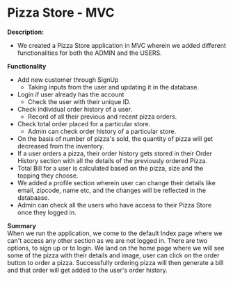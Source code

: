 # Pizza Store - MVC

**Description:** 
- We created a Pizza Store application in MVC wherein we added different functionalities for both the ADMIN and the USERS.

**Functionality**
- Add new customer through SignUp
  - Taking inputs from the user and updating it in the database.
- Login if user already has the account
  - Check the user with their unique ID.
- Check individual order history of a user.
  - Record of all their previous and recent pizza orders.
- Check total order placed for a particular store.
  - Admin can check order history of a particular store.
- On the basis of number of pizza's sold, the quantity of pizza will get decreased from the inventory.
- If a user orders a pizza, their order history gets stored in their Order History section with all the details of the previously ordered Pizza.
- Total Bill for a user is calculated based on the pizza, size and the topping they choose.
- We added a profile section wherein user can change their details like email, zipcode, name etc, and the changes will be reflected in the databaase.
- Admin can check all the users who have access to their Pizza Store once they logged in.

**Summary**  
When we run the application, we come to the default Index page where we can't access any other section as we are not logged in.
There are two options, to sign up or to login.
We land on the home page where we will see some of the pizza with their details and image, user can click on the order button to order a pizza.
Successfully ordering pizza will then generate a bill and that order will get added to the user's order history.


